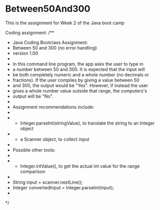 # Between50And300
This is the assignment for Week 2 of the Java boot camp

Coding assignment: 
/**
 * Java Coding Bootclass Assignment:
 * Between 50 and 300 (no error handling)
 * version 1.00
 * 
 * In this command line program, the app asks the user to type in 
 * a number between 50 and 300.  It is expected that the input will
 * be both completely numeric and a whole number (no decimals or 
 * fractions).  If the user complies by giving a value between 50 
 * and 300, the output would be "Yes".  However, if instead the user 
 * gives a whole number value outside that range, the computers's 
 * output will be "No".  
 * 
 * Assignment recommendations include: 
 * 
 * - Integer.parseInt(stringValue), to translate the string to an Integer object
 * - a Scanner object, to collect input
 * 
 * Possible other tools: 
 * 
 * - Integer.intValue(), to get the actual int value for the range comparison
 * 
 * String input = scanner.nextLine();
 * Integer convertedInput = Integer.parseInt(input);
 * 
 */
